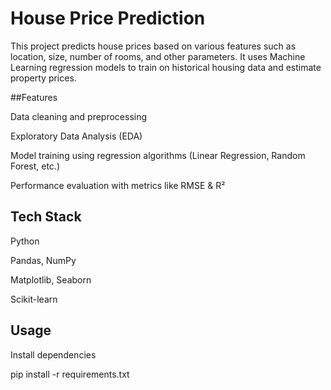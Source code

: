 # House Price Prediction

This project predicts house prices based on various features such as location, size, number of rooms, and other parameters.
It uses Machine Learning regression models to train on historical housing data and estimate property prices.

##Features

Data cleaning and preprocessing

Exploratory Data Analysis (EDA)

Model training using regression algorithms (Linear Regression, Random Forest, etc.)

Performance evaluation with metrics like RMSE & R²

## Tech Stack

Python

Pandas, NumPy

Matplotlib, Seaborn

Scikit-learn

## Usage

Install dependencies

pip install -r requirements.txt
